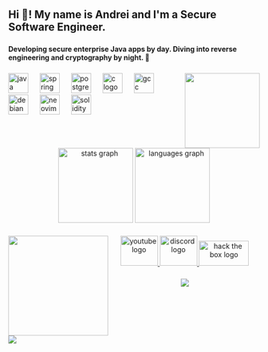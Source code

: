 <h2 align="left">Hi 👋! My name is Andrei and I'm a Secure Software Engineer.</h2>

###

<h4 align="left">Developing secure enterprise Java apps by day. Diving into reverse engineering and cryptography by night. 🔐</h4>

###

<img align="right" height="150" src="https://media.giphy.com/media/v1.Y2lkPWVjZjA1ZTQ3czdha296NHB5cGh2bDd2MnNzbmRucHJhYXpmYjU4NGV6bzYzbjNoNiZlcD12MV9naWZzX3NlYXJjaCZjdD1n/11Bcs0WCLQDxZe/giphy.gif"  />

###

<div align="left">
  <img src="https://cdn.jsdelivr.net/gh/devicons/devicon/icons/java/java-original.svg" height="40" alt="java logo"  />
  <img width="15" />
  <img src="https://cdn.simpleicons.org/spring/6DB33F" height="40" alt="spring logo"  />
  <img width="15" />
  <img src="https://cdn.jsdelivr.net/gh/devicons/devicon@latest/icons/kalilinux/kalilinux-original.svg" height="40" alt="postgresql logo"  />
  <img width="15" />
  <img src="https://skillicons.dev/icons?i=c" height="40" alt="c logo"  />
  <img width="15" />
  <img src="https://cdn.jsdelivr.net/gh/devicons/devicon/icons/gcc/gcc-original.svg" height="40" alt="gcc logo"  />
  <img width="15" />
  <img src="https://cdn.jsdelivr.net/gh/devicons/devicon/icons/debian/debian-original.svg" height="40" alt="debian logo"  />
  <img width="15" />
  <img src="https://cdn.jsdelivr.net/gh/devicons/devicon@latest/icons/redhat/redhat-plain-wordmark.svg" height="40" alt="neovim logo"  />
  <img width="15" />
  <img src="https://cdn.simpleicons.org/solidity/363636" height="40" alt="solidity logo"  />
</div>

###

<br clear="both">

<div align="center">
  <img src="https://github-readme-stats.vercel.app/api?username=andrei2308&hide_title=false&hide_rank=false&show_icons=true&include_all_commits=true&count_private=true&disable_animations=false&theme=radical&locale=en&hide_border=false" height="150" alt="stats graph"  />
  <img src="https://github-readme-stats.vercel.app/api/top-langs?username=andrei2308&locale=en&hide_title=false&layout=compact&card_width=320&langs_count=5&theme=radical&hide_border=false" height="150" alt="languages graph"  />
</div>

###

<img align="left" height="200" src="https://media.giphy.com/media/v1.Y2lkPWVjZjA1ZTQ3aGM0cTEyZHNjNmdlYjQzYXBzNHBtazhxb3J5MThoNGNkY281N25raCZlcD12MV9naWZzX3NlYXJjaCZjdD1n/ztpMY1t5VYWlO/giphy.gif"  />

###

<div align="center">
  <a href="https://www.youtube.com/@chitzoiu840" target="_blank">
    <img src="https://raw.githubusercontent.com/maurodesouza/profile-readme-generator/master/src/assets/icons/social/youtube/default.svg" width="75" height="60" alt="youtube logo"  />
  </a>
  <a href="https://www.discordapp.com/users/272020370331009024" target="_blank">
    <img src="https://raw.githubusercontent.com/maurodesouza/profile-readme-generator/master/src/assets/icons/social/discord/default.svg" width="75" height="60" alt="discord logo"  />
  </a>
  <a href="https://app.hackthebox.com/profile/2254065" target="_blank">
    <img src="https://external-content.duckduckgo.com/iu/?u=https%3A%2F%2Fredtiseg.com%2Fwp-content%2Fuploads%2F2022%2F08%2FHTB-Logo-Verticall_RGB_DarkText_1024-1024x614.png&f=1&nofb=1&ipt=82e1b55d54e0c925052a597dd604efcb1f6dfadc2aaf347cabf1823f8ee4d3cf" width="100" height="50" alt="hack the box logo"/>    
  </a>
</div>

###

<div align="center">
  <img src="https://visitor-badge.laobi.icu/badge?page_id=andrei2308.andrei2308&left_color=midnightblue&right_color=darkmagenta&left_text=stalkers"  />
</div>

###

<br clear="both">

<div>
  <img style="100%" src="https://capsule-render.vercel.app/api?type=waving&height=100&section=footer&reversal=false&text=andrei2308&fontSize=70&fontColor=FFFFFF&fontAlign=50&fontAlignY=50&stroke=-&descSize=20&descAlign=50&descAlignY=50&textBg=false&color=FFFFFF"  />
</div>

###
